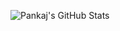 
![Pankaj's GitHub Stats](https://github-readme-stats.vercel.app/api?username=aagjalpankaj&show_icons=true&theme=radical)
